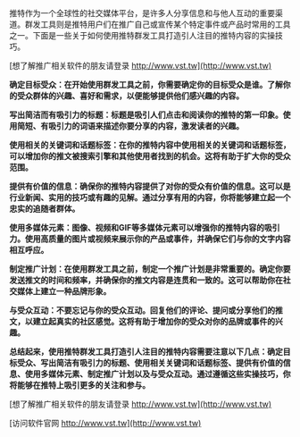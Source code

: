 推特作为一个全球性的社交媒体平台，是许多人分享信息和与他人互动的重要渠道。群发工具则是推特用户们在推广自己或宣传某个特定事件或产品时常用的工具之一。下面是一些关于如何使用推特群发工具打造引人注目的推特内容的实操技巧。

[想了解推广相关软件的朋友请登录 http://www.vst.tw](http://www.vst.tw)

**确定目标受众：在开始使用群发工具之前，你需要确定你的目标受众是谁。了解你的受众群体的兴趣、喜好和需求，以便能够提供他们感兴趣的内容。**

**写出简洁而有吸引力的标题：标题是吸引人们点击和阅读你的推特的第一印象。使用简短、有吸引力的词语来描述你要分享的内容，激发读者的兴趣。**

**使用相关的关键词和话题标签：在你的推特内容中使用相关的关键词和话题标签，可以增加你的推文被搜索引擎和其他使用者找到的机会。这将有助于扩大你的受众范围。**

**提供有价值的信息：确保你的推特内容提供了对你的受众有价值的信息。这可以是行业新闻、实用的技巧或有趣的见解。通过分享有用的内容，你将能够建立起一个忠实的追随者群体。**

**使用多媒体元素：图像、视频和GIF等多媒体元素可以增强你的推特内容的吸引力。使用高质量的图片或视频来展示你的产品或事件，并确保它们与你的文字内容相互呼应。**

**制定推广计划：在使用群发工具之前，制定一个推广计划是非常重要的。确定你要发送推文的时间和频率，并确保你的推文内容是连贯和一致的。这可以帮助你在社交媒体上建立一种品牌形象。**

**与受众互动：不要忘记与你的受众互动。回复他们的评论、提问或分享他们的推文，以建立起真实的社区感觉。这将有助于增加你的受众对你的品牌或事件的兴趣。**

**总结起来，使用推特群发工具打造引人注目的推特内容需要注意以下几点：确定目标受众、写出简洁有吸引力的标题、使用相关关键词和话题标签、提供有价值的信息、使用多媒体元素、制定推广计划以及与受众互动。通过遵循这些实操技巧，你将能够在推特上吸引更多的关注和参与。**

[想了解推广相关软件的朋友请登录 http://www.vst.tw](http://www.vst.tw)


[访问软件官网 http://www.vst.tw](http://www.vst.tw)
